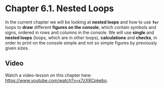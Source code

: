 # Chapter 6.1. Nested Loops

In the current chapter we will be looking at **nested loops** and how to use **`for`** loops to **draw** different **figures on the console**, which contain symbols and signs, ordered in rows and columns in the console. We will use **single** and **nested loops** (loops, which are in other loops), **calculations** and **checks**, in order to print on the console simple and not so simple figures by previously given sizes.


## Video

<div class="video-player">
  Watch a video-lesson on this chapter here: <a target="\_blank"
  href="https://www.youtube.com/watch?v=x7zXRCpkebo">
  https://www.youtube.com/watch?v=x7zXRCpkebo</a>.
</div>
